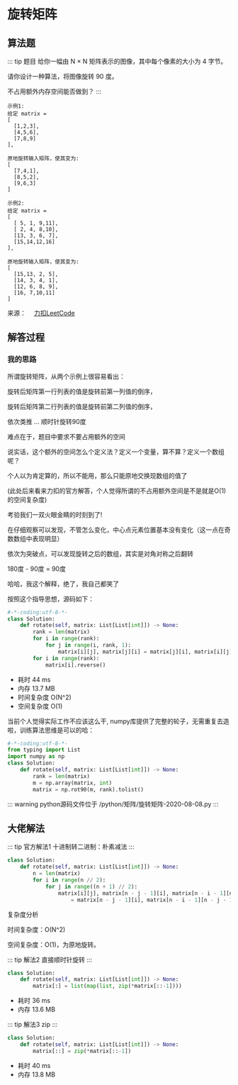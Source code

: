 #  旋转矩阵

##  算法题

::: tip 题目
给你一幅由 N × N 矩阵表示的图像，其中每个像素的大小为 4 字节。

请你设计一种算法，将图像旋转 90 度。

不占用额外内存空间能否做到？
:::

~~~
示例1:
给定 matrix = 
[
  [1,2,3],
  [4,5,6],
  [7,8,9]
],

原地旋转输入矩阵，使其变为:
[
  [7,4,1],
  [8,5,2],
  [9,6,3]
]
~~~

~~~
示例2:
给定 matrix =
[
  [ 5, 1, 9,11],
  [ 2, 4, 8,10],
  [13, 3, 6, 7],
  [15,14,12,16]
], 

原地旋转输入矩阵，使其变为:
[
  [15,13, 2, 5],
  [14, 3, 4, 1],
  [12, 6, 8, 9],
  [16, 7,10,11]
]
~~~

来源：&emsp; [力扣LeetCode](https://leetcode-cn.com/problems/rotate-matrix-lcci)


##  解答过程

### 我的思路

所谓旋转矩阵，从两个示例上很容易看出：

旋转后矩阵第一行列表的值是旋转前第一列值的倒序，

旋转后矩阵第二行列表的值是旋转前第二列值的倒序，

依次类推 ...  顺时针旋转90度

难点在于，题目中要求不要占用额外的空间

说实话，这个额外的空间怎么个定义法？定义一个变量，算不算？定义一个数组呢？

个人以为肯定算的，所以不能用，那么只能原地交换现数组的值了

(此处后来看来力扣的官方解答，个人觉得所谓的不占用额外空间是不是就是O(1)的空间复杂度)

考验我们一双火眼金睛的时刻到了!

在仔细观察可以发现，不管怎么变化，中心点元素位置基本没有变化（这一点在奇数数组中表现明显）

依次为突破点，可以发现旋转之后的数组，其实是对角对称之后翻转

180度 - 90度  = 90度

哈哈，我这个解释，绝了，我自己都笑了

按照这个指导思想，源码如下：


```python
#-*-coding:utf-8-*-
class Solution:
    def rotate(self, matrix: List[List[int]]) -> None:
        rank = len(matrix)
        for i in range(rank):
            for j in range(i, rank, 1):
                matrix[i][j], matrix[j][i] = matrix[j][i], matrix[i][j]
        for i in range(rank):
            matrix[i].reverse()
```

* 耗时 44 ms
* 内存 13.7 MB
* 时间复杂度 O(N^2)
* 空间复杂度 O(1)

当前个人觉得实际工作不应该这么干, numpy库提供了完整的轮子，无需重复去造啦，训练算法思维是可以的哈：

```python
#-*-coding:utf-8-*-
from typing import List
import numpy as np
class Solution:
    def rotate(self, matrix: List[List[int]]) -> None:
        rank = len(matrix)
        m = np.array(matrix, int)
        matrix = np.rot90(m, rank).tolist()
```

::: warning python源码文件位于
/python/矩阵/旋转矩阵-2020-08-08.py
:::

##  大佬解法

::: tip 官方解法1
   十进制转二进制：朴素减法
:::

```python
class Solution:
    def rotate(self, matrix: List[List[int]]) -> None:
        n = len(matrix)
        for i in range(n // 2):
            for j in range((n + 1) // 2):
                matrix[i][j], matrix[n - j - 1][i], matrix[n - i - 1][n - j - 1], matrix[j][n - i - 1] \
                    = matrix[n - j - 1][i], matrix[n - i - 1][n - j - 1], matrix[j][n - i - 1], matrix[i][j]

```

复杂度分析

时间复杂度：O(N^2)

空间复杂度：O(1)，为原地旋转。

::: tip 解法2
   直接顺时针旋转
:::

```python
class Solution:
    def rotate(self, matrix: List[List[int]]) -> None:
        matrix[:] = list(map(list, zip(*matrix[::-1])))  
```
* 耗时 36 ms
* 内存 13.6 MB


::: tip 解法3
   zip
:::

```python
class Solution:
    def rotate(self, matrix: List[List[int]]) -> None:
        matrix[::] = zip(*matrix[::-1])
```

* 耗时 40 ms
* 内存 13.8 MB